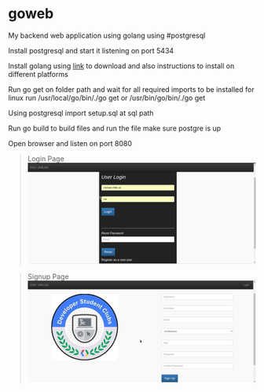 # goweb

My backend web application using golang using #postgresql

Install postgresql and start it listening on port 5434

Install golang using <a href="https://golang.org/dl/">link</a> to download and also instructions to install on different platforms

Run go get on folder path and wait for all required imports to be installed for linux run /usr/local/go/bin/./go get or /usr/bin/go/bin/./go get

Using postgresql import setup.sql at sql path

Run go build to build files and run the file make sure postgre is up

Open browser and listen on port 8080

> Login Page <br>
> <img src="https://github.com/UMichael/goweb/blob/master/media/login.png"/>

> Signup Page
> <img src="https://github.com/UMichael/goweb/blob/master/media/signup.png"/>
